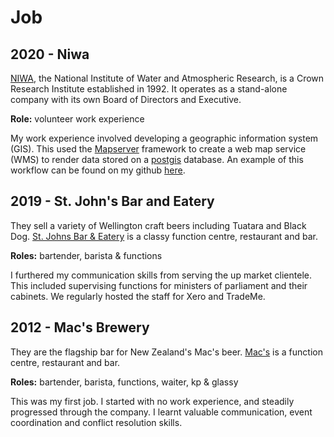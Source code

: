 # Job

## 2020 -  Niwa
[NIWA](https://niwa.co.nz/about/our-company), the National Institute of Water and Atmospheric Research, is a Crown Research Institute established in 1992. It operates as a stand-alone company with its own Board of Directors and Executive.

**Role:** volunteer work experience

My work experience involved developing a geographic information system (GIS). This used the [Mapserver](https://mapserver.org/) framework to create a web map service (WMS) to render data stored on a [postgis](https://postgis.net/) database. An example of this workflow can be found on my github [here](https://github.com/woodRock/solid-waffle).

## 2019 - St. John's Bar and Eatery
They sell a variety of Wellington craft beers including Tuatara and Black Dog. [St. Johns Bar & Eatery](https://www.stjohnsbar.co.nz/) is a classy function centre, restaurant and bar.

**Roles:** bartender, barista & functions

I furthered my communication skills from serving the up market clientele. This included supervising functions for ministers of parliament and their cabinets. We regularly hosted the staff for Xero and TradeMe.

## 2012 - Mac's Brewery
They are the flagship bar for New Zealand's Mac's beer. [Mac's](https://macs.co.nz/our-story/) is a function centre, restaurant and bar.

**Roles:** bartender, barista, functions, waiter, kp & glassy

This was my first job. I started with no work experience, and steadily progressed through the company. I learnt valuable communication, event coordination and conflict resolution skills.
